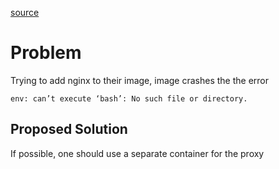 [source](https://forums.docker.com/t/add-nginx-to-docker-container/144055)

# Problem
Trying to add nginx to their image, image crashes the the error
```
env: can’t execute ‘bash’: No such file or directory.
```

## Proposed Solution
If possible, one should use a separate container for the proxy